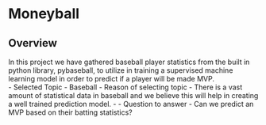 # Moneyball

## Overview
In this project we have gathered baseball player statistics from the built in python library, pybaseball, to utilize in training a supervised machine learning model in order to predict if a player will be made MVP.<br>
	- Selected Topic - Baseball
	- Reason of selecting topic - There is a vast amount of statistical data in baseball and we believe this will help in creating a well trained prediction model.
	-
	- Question to answer - Can we predict an MVP based on their batting statistics?

	